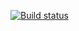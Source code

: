 [![Build status](https://ci.appveyor.com/api/projects/status/i0txwjftvch11mw9?svg=true)](https://ci.appveyor.com/project/Ilgatilov/cardorder)